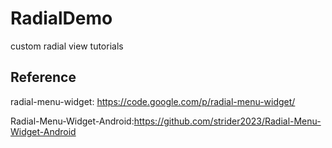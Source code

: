 RadialDemo
==========

custom radial view tutorials


Reference
---
radial-menu-widget: https://code.google.com/p/radial-menu-widget/

Radial-Menu-Widget-Android:https://github.com/strider2023/Radial-Menu-Widget-Android

